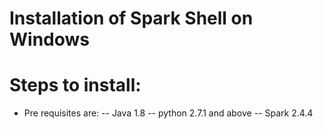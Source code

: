 # Installation of Spark Shell on Windows

# Steps to install: 

- Pre requisites are:
	-- Java 1.8
	-- python 2.7.1 and above
	-- Spark 2.4.4

